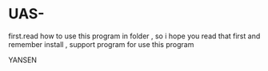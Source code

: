 # UAS-
first.read how to use this program in folder , 
so i hope you read that first
and remember install , support program for use this program 

YANSEN
